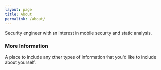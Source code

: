 ```yaml
---
layout: page
title: About
permalink: /about/
---
```


Security engineer with an interest in mobile security and static analysis.

### More Information

A place to include any other types of information that you'd like to include about yourself.

<!-- ### Contact me

[email@domain.com](mailto:email@domain.com) -->